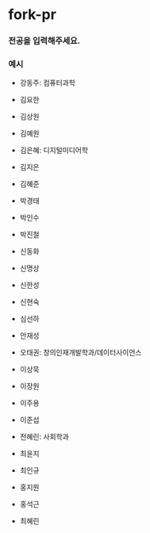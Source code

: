 # fork-pr

### 전공을 입력해주세요.

### 예시
* 강동주: 컴퓨터과학

* 김요한
* 김상원
* 김예원 
* 김은혜: 디지털미디어학
* 김지은
* 김혜준
* 박경태
* 박인수
* 박진철
* 신동화
* 신명상
* 신한성
* 신현숙
* 심선하
* 안재성
* 오태권: 창의인재개발학과/데이터사이언스
* 이상묵
* 이장원
* 이주용
* 이준섭
* 전혜린: 사회학과
* 최윤지
* 최인규
* 홍지원
* 홍석근
* 최혜린

